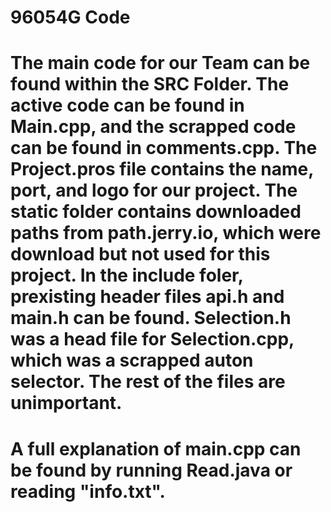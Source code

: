 # 96054G Code
# The main code for our Team can be found within the SRC Folder. The active code can be found in Main.cpp, and the scrapped code can be found in comments.cpp. The Project.pros file contains the name, port, and logo for our project. The static folder contains downloaded paths from path.jerry.io, which were download but not used for this project. In the include foler, prexisting header files api.h and main.h can be found. Selection.h was a head file for Selection.cpp, which was a scrapped auton selector. The rest of the files are unimportant.

# A full explanation of main.cpp can be found by running Read.java or reading "info.txt".





